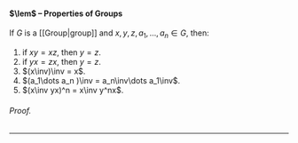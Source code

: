 #### $\lem$ – Properties of Groups
If $G$ is a [[Group|group]] and $x,y,z,a_1,\dots,a_n\in G$, then: 
1. if $xy=xz$, then $y=z$.
2. if $yx=zx$, then $y=z$.
3. $(x\inv)\inv = x$.
4. $(a_1\dots a_n )\inv = a_n\inv\dots a_1\inv$.
5. $(x\inv yx)^n = x\inv y^nx$.

###### *Proof.*
***